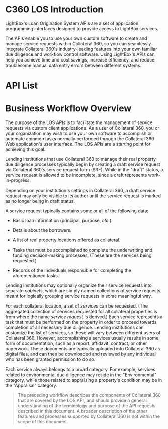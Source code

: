 # C360 LOS Introduction

LightBox's Loan Origination System APIs are a set of application
programming interfaces designed to provide access to LightBox services.

The APIs enable you to use your own custom software to create and
manage service requests within Collateral 360, so you can seamlessly
integrate Collateral 360's industry-leading features into your own
familiar due diligence and workflow control software. Using LightBox's
APIs can help you achieve time and cost savings, increase efficiency,
and reduce troublesome manual data entry errors between different
systems.

# API List



# Business Workflow Overview

The purpose of the LOS APIs is to facilitate the management of
service requests via custom client applications. As a user of
Collateral 360, you or your organization may wish to use your
own software to accomplish or automate common tasks normally
performed through the Collateral 360 Web application's user
interface. The LOS APIs are a starting point for achieving
this goal.

Lending institutions that use Collateral 360 to manage their
real property due diligence processes typically begin by
creating a draft service request via Collateral 360's
service request form (SRF). While in the "draft" status, a
service request is allowed to be incomplete, since a draft
represents work-in-progress.

Depending on your institution's settings in Collateral 360,
a draft service request may only be visible to its author
until the service request is marked as no longer being in
draft status.

A service request typically contains some or all of the
following data:

* Basic loan information (principal, purpose, _etc._).

* Details about the borrowers.

* A list of real property locations offered as collateral.

* Tasks that must be accomplished to complete the underwriting
  and funding decision-making processes. (These are the
  services being requested.)

* Records of the individuals responsible for completing the
  aforementioned tasks.

Lending institutions may optionally organize their service
requests into separate _cabinets_, which are simply named
collections of service requests meant for logically grouping
service requests in some meaningful way.

For each collateral location, a set of _services_ can be
requested. (The aggregated collection of services requested
for all collateral properties is from where the name _service
request_ is derived.) Each service represents a task that
must be performed on the property in order to proceed towards
completion of all necessary due diligence. Lending institutions
can customize the list of services, so these will vary between
different users of Collateral 360. However, accomplishing a
services usually results in some form of documentation, such as
a report, affidavit, contract, or other paperwork. These
documents are typically uploaded into Collateral 360 as digital
files, and can then be downloaded and reviewed by any individual
who has been granted permission to do so.

Each service always belongs to a broad category. For example,
services related to environmental due diligence may reside in
the "Environmental" category, while those related to appraising
a property's condition may be in the "Appraisal" category.

> The preceding workflow describes the components of Collateral
> 360 that are covered by the LOS API, and should provide a
> general understanding of the terminology and purpose of the
> API requests described in this document. A broader description
> of the other features and processes supported by Collateral 360
> is not within the scope of this document.



